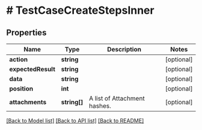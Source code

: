# # TestCaseCreateStepsInner

## Properties

Name | Type | Description | Notes
------------ | ------------- | ------------- | -------------
**action** | **string** |  | [optional]
**expectedResult** | **string** |  | [optional]
**data** | **string** |  | [optional]
**position** | **int** |  | [optional]
**attachments** | **string[]** | A list of Attachment hashes. | [optional]

[[Back to Model list]](../../README.md#models) [[Back to API list]](../../README.md#endpoints) [[Back to README]](../../README.md)
